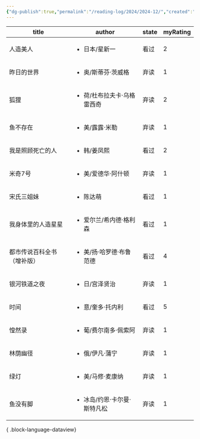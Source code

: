 ```yaml
---
{"dg-publish":true,"permalink":"/reading-log/2024/2024-12/","created":"2025-06-07T15:48:42.077+08:00"}
---
```


| title         | author                           | state | myRating |
| ------------- | -------------------------------- | ----- | -------- |
| 人造美人          | <ul><li>日本/星新一</li></ul>         | 看过    | 2        |
| 昨日的世界         | <ul><li>奥/斯蒂芬·茨威格</li></ul>      | 弃读    | 1        |
| 狐狸            | <ul><li>荷/杜布拉夫卡·乌格雷西奇</li></ul>  | 弃读    | 2        |
| 鱼不存在          | <ul><li>美/露露·米勒</li></ul>        | 弃读    | 1        |
| 我是照顾死亡的人      | <ul><li>韩/姜凤熙</li></ul>          | 看过    | 2        |
| 米奇7号          | <ul><li>美/爱德华·阿什顿</li></ul>      | 弃读    | 1        |
| 宋氏三姐妹         | <ul><li>陈达萌</li></ul>            | 看过    | 1        |
| 我身体里的人造星星     | <ul><li>爱尔兰/希内德·格利森</li></ul>    | 看过    | 1        |
| 都市传说百科全书（增补版） | <ul><li>美/扬·哈罗德·布鲁范德</li></ul>   | 看过    | 4        |
| 银河铁道之夜        | <ul><li>日/宫泽贤治</li></ul>         | 弃读    | 1        |
| 时间            | <ul><li>意/奎多·托内利</li></ul>       | 看过    | 5        |
| 惶然录           | <ul><li>葡/费尔南多·佩索阿</li></ul>     | 弃读    | 1        |
| 林荫幽径          | <ul><li>俄/伊凡·蒲宁</li></ul>        | 弃读    | 1        |
| 绿灯            | <ul><li>美/马修·麦康纳</li></ul>       | 弃读    | 1        |
| 鱼没有脚          | <ul><li>冰岛/约恩·卡尔曼·斯特凡松</li></ul> | 弃读    | 1        |

{ .block-language-dataview}